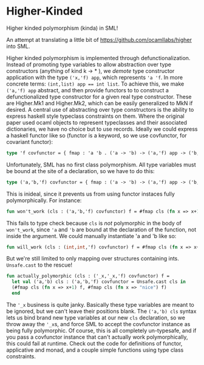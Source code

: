 # Higher-Kinded
Higher kinded polymorphism (kinda) in SML!

An attempt at translating a little bit of https://github.com/ocamllabs/higher into SML.

Higher kinded polymorphism is implemented through defunctionalization. Instead of promoting type variables to
allow abstraction over type constructors (anything of kind k -> * ), we _demote_ type constructor application 
with the type `('x,'f) app`, which represents `'a 'f`. In more concrete terms: `(int,list) app == int list`. To achieve this, we make `('a,'f) app` abstract, and then provide functors to to construct a defunctionalized type constructor for a given real type constructor. These are Higher.Mk1 and Higher.Mk2, which can be easily generalized to MkN if desired. A central use of abstracting over type constructors is the ability to express haskell style typeclass constraints on them. Where the original paper used ocaml objects to represent typeclasses and their associated dictionaries, we have no choice but to use records. Ideally we could express a haskell functor like so (functor is a keyword, so we use covfunctor, for covariant functor):
```sml
type 'f covfunctor = { fmap : 'a 'b . ('a -> 'b) -> ('a,'f) app -> ('b,'f) app }
```
Unfortunately, SML has no first class polymorphism. All type variables must be bound at the site of a declaration, so we have to do this:
```sml
type ('a,'b,'f) covfunctor = { fmap : ('a -> 'b) -> ('a,'f) app -> ('b,'f) app }
```
This is inideal, since it prevents us from using functor instaces fully polymorphically. For instance:
```sml
fun won't_work (cls : ('a,'b,'f) covfunctor) f = #fmap cls (fn x => x+1) f
```
This fails to type check because `cls` is _not_ polymorphic in the body of `won't_work`, since `'a` and `'b` are bound at the declaration of the function, not inside the argument. We could manually instantiate 'a and 'b like so:
```sml
fun will_work (cls : (int,int,'f) covfunctor) f = #fmap cls (fn x => x+1) f
```
But we're still limited to only mapping over structures containing ints. `Unsafe.cast` to the rescue!
```sml
fun actually_polymorphic (cls : ('_x,'_x,'f) covfunctor) f =
  let val ('a,'b) cls : ('a,'b,'f) covfunctor = Unsafe.cast cls in
  (#fmap cls (fn x => x+1) f, #fmap cls (fn x => "nice") f)
  end
```
The `'_x` business is quite janky. Basically these type variables are meant to be ignored, but we can't leave their positions blank. The `('a,'b) cls` syntax lets us bind brand new type variables at our new `cls` declaration, so we throw away the `'_x`s, and force SML to accept the covfunctor instance as being fully polymorphic. Of course, this is all completely un-typesafe, and if you pass a covfunctor instance that can't actually work polymorphically, this could fail at runtime. Check out the code for definitions of functor, applicative and monad, and a couple simple functions using type class constraints.
